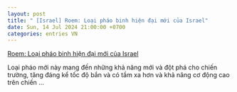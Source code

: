 ```yaml
---
layout: post
title: " [Israel] Roem: Loại pháo binh hiện đại mới của Israel"
date: Sun, 14 Jul 2024 21:00:00 +0700
categories: entries VN
---
```

[Roem: Loại pháo binh hiện đại mới của Israel](https://baotintuc.vn/vu-khi-khi-tai/roem-loai-phao-binh-hien-dai-moi-cua-israel-20240714000838388.htm)

Loại pháo mới này mang đến những khả năng mới và đột phá cho chiến trường, tăng đáng kể tốc độ bắn và có tầm xa hơn và khả năng cơ động cao trên chiến ...

